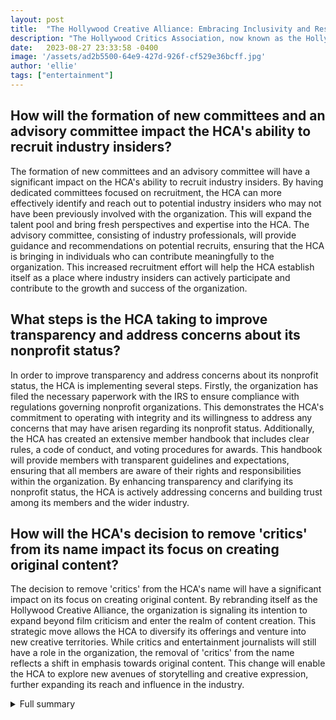 ```yaml
---
layout: post
title:  "The Hollywood Creative Alliance: Embracing Inclusivity and Restructuring for a Better Future"
description: "The Hollywood Critics Association, now known as the Hollywood Creative Alliance, has undergone a significant organizational restructuring to address criticism, controversy, and internal disputes. The aim is to create a more inclusive and diverse environment, with key changes such as the formation of new committees, an advisory committee, and the creation of a member handbook. Transparency and resolving nonprofit status are also prioritized, along with the removal of 'critics' from the name. This article explores the challenges, collaboration, and future direction of the HCA."
date:   2023-08-27 23:33:58 -0400
image: '/assets/ad2b5500-64e9-427d-926f-cf529e36bcff.jpg'
author: 'ellie'
tags: ["entertainment"]
---
```


## How will the formation of new committees and an advisory committee impact the HCA's ability to recruit industry insiders?
The formation of new committees and an advisory committee will have a significant impact on the HCA's ability to recruit industry insiders. By having dedicated committees focused on recruitment, the HCA can more effectively identify and reach out to potential industry insiders who may not have been previously involved with the organization. This will expand the talent pool and bring fresh perspectives and expertise into the HCA. The advisory committee, consisting of industry professionals, will provide guidance and recommendations on potential recruits, ensuring that the HCA is bringing in individuals who can contribute meaningfully to the organization. This increased recruitment effort will help the HCA establish itself as a place where industry insiders can actively participate and contribute to the growth and success of the organization.

## What steps is the HCA taking to improve transparency and address concerns about its nonprofit status?
In order to improve transparency and address concerns about its nonprofit status, the HCA is implementing several steps. Firstly, the organization has filed the necessary paperwork with the IRS to ensure compliance with regulations governing nonprofit organizations. This demonstrates the HCA's commitment to operating with integrity and its willingness to address any concerns that may have arisen regarding its nonprofit status. Additionally, the HCA has created an extensive member handbook that includes clear rules, a code of conduct, and voting procedures for awards. This handbook will provide members with transparent guidelines and expectations, ensuring that all members are aware of their rights and responsibilities within the organization. By enhancing transparency and clarifying its nonprofit status, the HCA is actively addressing concerns and building trust among its members and the wider industry.

## How will the HCA's decision to remove 'critics' from its name impact its focus on creating original content?
The decision to remove 'critics' from the HCA's name will have a significant impact on its focus on creating original content. By rebranding itself as the Hollywood Creative Alliance, the organization is signaling its intention to expand beyond film criticism and enter the realm of content creation. This strategic move allows the HCA to diversify its offerings and venture into new creative territories. While critics and entertainment journalists will still have a role in the organization, the removal of 'critics' from the name reflects a shift in emphasis towards original content. This change will enable the HCA to explore new avenues of storytelling and creative expression, further expanding its reach and influence in the industry.

<details>
  <summary>Full summary</summary>
The Hollywood Critics Association, formerly known as the Los Angeles Online Film Critics Society, has undergone a significant organizational restructuring, including a name change to the Hollywood Creative Alliance. This move comes after months of criticism, controversy, and internal disputes within the organization. The aim of the restructuring is to address the issues that have plagued the HCA and create a more inclusive and diverse environment.<br><br>One of the key changes in the restructuring is the formation of new committees and an advisory committee to recruit industry insiders. This will allow the HCA to tap into a wider pool of talent and perspectives, ensuring that a variety of voices are represented within the organization. Additionally, the HCA has created an extensive member handbook with rules, a code of conduct, and voting procedures for awards. This will provide members with clear guidelines and expectations, promoting a more harmonious and professional environment.<br><br>Moreover, the HCA has taken steps to improve transparency and resolve issues surrounding its nonprofit status. The organization has filed the proper papers with the IRS and addressed any concerns that may have arisen. This demonstrates the HCA's commitment to operating with integrity and accountability.<br><br>Another significant change is the decision to remove 'critics' from the HCA's name. This reflects the organization's move into creating its own content beyond film criticism. While critics and entertainment journalists will still play a role in voting for the HCA Awards, the organization will also focus on producing original content, expanding its reach and influence in the industry.<br><br>The organizational restructuring has not been without its share of challenges and controversy. Former board president Nikki Fowler resigned, accusing HCA leader Scott Menzel of racial bias and citing a hostile work environment. Fowler detailed incidents of bias towards Black individuals and demanded formal bias training within the organization. Menzel responded to these accusations, expressing his dedication to supporting underrepresented voices and ensuring a more inclusive environment.<br><br>To assist with the restructuring process, Leslie Short from The Cavu Group has been brought in. Short's expertise and experience in diversity, equity, and inclusion will be instrumental in shaping the HCA's future direction.<br><br>The Hollywood Creative Alliance is now poised for a new era of inclusion and restructuring. With a renewed focus on diversity, equity, and inclusion, the HCA aims to address the challenges it has faced and create a more welcoming and supportive community for all. Through workshops and a code of conduct, the organization plans to promote diversity and ensure a safe and respectful environment for its members.<br><br>As the HCA embarks on this transformational journey, it will continue to collaborate with private entities through sponsorships and table sales at events. These partnerships allow the HCA to promote products or services while providing an enriching experience for attendees. Additionally, entry fees for the HCA TV Awards will be collected from networks and personal publicists who wish to submit shows, writers, directors, and actors for consideration.<br><br>The Hollywood Creative Alliance is determined to learn from past mistakes and build a stronger foundation for the future. By embracing inclusivity, transparency, and accountability, the HCA aims to become a leading force in the entertainment industry, showcasing diverse perspectives and supporting underrepresented voices. The journey may be challenging, but the HCA is ready to embark on this exciting new chapter.
</details>
